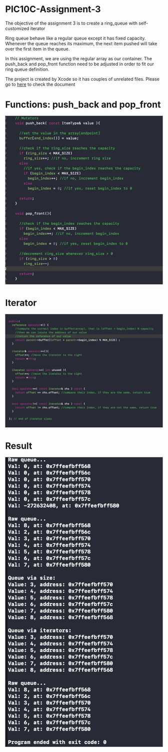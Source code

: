 # PIC10C-Assignment-3
The objective of the assignment 3 is to create a ring_queue with self-customized iterator

Ring queue behave like a regular queue except it has fixed capacity. Whenever the queue reaches its maximum, the next item pushed will take over the first item in the queue.

In this assignment, we are using the regular array as our container. The push_back and pop_front function need to be adjusted in order to fit our ring queue definition.

The project is created by Xcode so it has couples of unrelated files.
Please go to [here](ring_queue/ring_queue/ring_queue.cpp) to check the document

# Functions: push_back and pop_front
![](push-and-pop.png)

# Iterator
![](iterator.png)

# Result
![](result.png)
